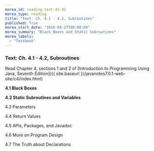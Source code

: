 ```yaml
---
morea_id: reading-text-41-42
morea_type: reading
title: "Text: Ch. 4.1 - 4.2, Subroutines"
published: True
morea_start_date: "2016-09-27T00:00:00"
morea_summary: "Black Boxes and Static Subroutines"
morea_labels: 
  - "Textbook"
---
```


### Text: Ch. 4.1 - 4.2, Subroutines

Read Chapter 4, sections 1 and 2 of [Introduction to Programming Using Java, Seventh Edition]({{ site.baseurl }}/javanotes7.0.1-web-site/c4/index.html)

**4.1 Black Boxes**

**4.2 Static Subroutines and Variables**

4.3 Parameters

4.4 Return Values

4.5 APIs, Packages, and Javadoc

4.6 More on Program Design

4.7 The Truth about Declarations
